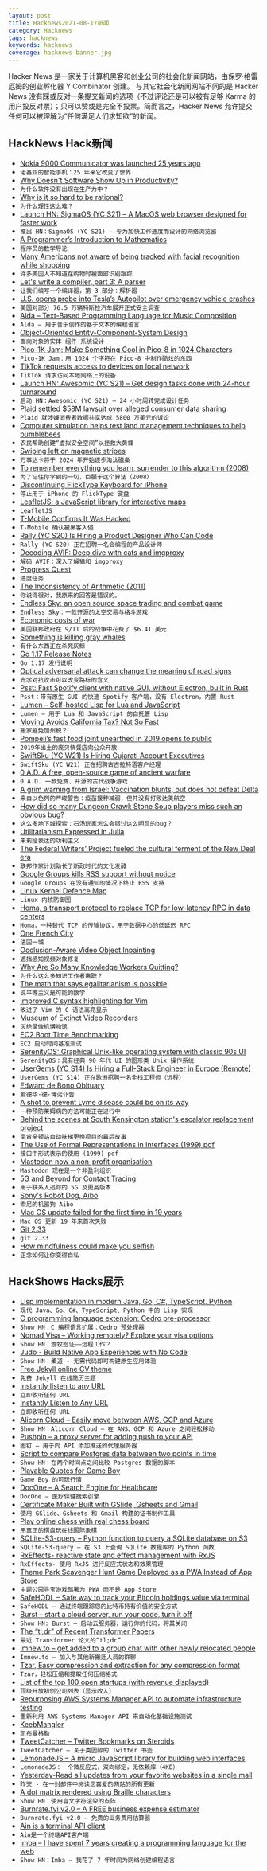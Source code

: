 ```yaml
---
layout: post
title: Hacknews2021-08-17新闻
category: Hacknews
tags: hacknews
keywords: hacknews
coverage: hacknews-banner.jpg
---
```


Hacker News 是一家关于计算机黑客和创业公司的社会化新闻网站，由保罗·格雷厄姆的创业孵化器 Y Combinator 创建。
与其它社会化新闻网站不同的是 Hacker News 没有踩或反对一条提交新闻的选项（不过评论还是可以被有足够 Karma 的用户投反对票）；只可以赞或是完全不投票。简而言之，Hacker News 允许提交任何可以被理解为“任何满足人们求知欲”的新闻。

## HackNews Hack新闻


- [Nokia 9000 Communicator was launched 25 years ago](https://www.dw.com/en/nokias-smartphone-25-years-since-it-changed-the-world/a-58841329)
- `诺基亚的智能手机：25 年来它改变了世界`
- [Why Doesn't Software Show Up in Productivity?](https://austinvernon.eth.link/blog/softwareisprocess.html)
- `为什么软件没有出现在生产力中？`
- [Why is it so hard to be rational?](https://www.newyorker.com/magazine/2021/08/23/why-is-it-so-hard-to-be-rational)
- `为什么理性这么难？`
- [Launch HN: SigmaOS (YC S21) – A MacOS web browser designed for faster work](item?id=28197537)
- `推出 HN：SigmaOS (YC S21) – 专为加快工作速度而设计的网络浏览器`
- [A Programmer’s Introduction to Mathematics](https://www.bit-101.com/blog/2021/08/a-programmers-introduction-to-mathematics/)
- `程序员的数学导论`
- [Many Americans not aware of being tracked with facial recognition while shopping](https://www.techradar.com/news/many-americans-arent-aware-theyre-being-tracked-with-facial-recognition-while-shopping)
- `许多美国人不知道在购物时被面部识别跟踪`
- [Let's write a compiler, part 3: A parser](https://briancallahan.net/blog/20210816.html)
- `让我们编写一个编译器，第 3 部分：解析器`
- [U.S. opens probe into Tesla’s Autopilot over emergency vehicle crashes](https://www.reuters.com/business/autos-transportation/us-opens-formal-safety-probe-into-tesla-autopilot-crashes-2021-08-16/)
- `美国对部分 76.5 万辆特斯拉汽车展开正式安全调查`
- [Alda – Text-Based Programming Language for Music Composition](https://alda.io/tutorial/)
- `Alda – 用于音乐创作的基于文本的编程语言`
- [Object-Oriented Entity-Component-System Design](https://voxely.net/blog/object-oriented-entity-component-system-design/)
- `面向对象的实体-组件-系统设计`
- [Pico-1K Jam: Make Something Cool in Pico-8 in 1024 Characters](https://itch.io/jam/pico-1k)
- `Pico-1K Jam：用 1024 个字符在 Pico-8 中制作酷炫的东西`
- [TikTok requests access to devices on local network](https://twitter.com/crobertsbmw/status/1427102606753550337)
- `TikTok 请求访问本地网络上的设备`
- [Launch HN: Awesomic (YC S21) – Get design tasks done with 24-hour turnaround](item?id=28199089)
- `启动 HN：Awesomic (YC S21) – 24 小时周转完成设计任务`
- [Plaid settled $58M lawsuit over alleged consumer data sharing](https://finledger.com/2021/08/09/plaid-settled-58-million-lawsuit-over-alleged-consumer-data-sharing/)
- `Plaid 就涉嫌消费者数据共享达成 5800 万美元的诉讼`
- [Computer simulation helps test land management techniques to help bumblebees](https://www.exeter.ac.uk/news/research/title_872443_en.html)
- `农民帮助创建“虚拟安全空间”以拯救大黄蜂`
- [Swiping left on magnetic stripes](https://www.mastercard.com/news/perspectives/2021/magnetic-stripe/)
- `万事达卡将于 2024 年开始逐步淘汰磁条`
- [To remember everything you learn, surrender to this algorithm (2008)](https://www.wired.com/2008/04/ff-wozniak/)
- `为了记住你学到的一切，臣服于这个算法（2008）`
- [Discontinuing FlickType Keyboard for iPhone](https://twitter.com/FlickType/status/1427292830523744257)
- `停止用于 iPhone 的 FlickType 键盘`
- [LeafletJS: a JavaScript library for interactive maps](https://leafletjs.com/)
- `LeafletJS`
- [T-Mobile Confirms It Was Hacked](https://www.vice.com/en/article/y3d4dw/t-mobile-confirms-it-was-hacked)
- `T-Mobile 确认被黑客入侵`
- [Rally (YC S20) Is Hiring a Product Designer Who Can Code](https://www.ycombinator.com/companies/rally/jobs/4ijjeMbu7-ui-ux-developer)
- `Rally (YC S20) 正在招聘一名会编程的产品设计师`
- [Decoding AVIF: Deep dive with cats and imgproxy](https://evilmartians.com/chronicles/decoding-avif-deep-dive-with-cats-and-imgproxy)
- `解码 AVIF：深入了解猫和 imgproxy`
- [Progress Quest](http://progressquest.com)
- `进度任务`
- [The Inconsistency of Arithmetic (2011)](https://golem.ph.utexas.edu/category/2011/09/the_inconsistency_of_arithmeti.html)
- `你说得很对，我原来的回答是错误的。`
- [Endless Sky: an open source space trading and combat game](https://endless-sky.github.io/)
- `Endless Sky：一款开源的太空交易与格斗游戏`
- [Economic costs of war](https://watson.brown.edu/costsofwar/costs/economic)
- `美国联邦政府在 9/11 后的战争中花费了 $6.4T 美元`
- [Something is killing gray whales](https://www.latimes.com/projects/gray-whale-deaths-how-humans-climate-change-hurt-oceans/)
- `有什么东西正在杀死灰鲸`
- [Go 1.17 Release Notes](https://golang.org/doc/go1.17)
- `Go 1.17 发行说明`
- [Optical adversarial attack can change the meaning of road signs](https://www.unite.ai/optical-adversarial-attack-can-change-the-meaning-of-road-signs/)
- `光学对抗攻击可以改变路标的含义`
- [Psst: Fast Spotify client with native GUI, without Electron, built in Rust](https://github.com/jpochyla/psst)
- `Psst：带有原生 GUI 的快速 Spotify 客户端，没有 Electron，内置 Rust`
- [Lumen – Self-hosted Lisp for Lua and JavaScript](https://github.com/sctb/lumen)
- `Lumen – 用于 Lua 和 JavaScript 的自托管 Lisp`
- [Moving Avoids California Tax? Not So Fast](https://www.forbes.com/sites/robertwood/2021/07/12/moving-avoids-california-tax-not-so-fast)
- `搬家避免加州税？`
- [Pompeii’s fast food joint unearthed in 2019 opens to public](https://www.theguardian.com/science/2021/aug/09/pompeis-fast-food-joint-unearthed-in-2019-opens-to-public)
- `2019年出土的庞贝快餐店向公众开放`
- [SwiftSku (YC W21) Is Hiring Gujarati Account Executives](https://www.ycombinator.com/companies/swiftsku/jobs/YhllV1x-sales-account-executive)
- `SwiftSku (YC W21) 正在招聘古吉拉特语客户经理`
- [0 A.D. A free, open-source game of ancient warfare](https://play0ad.com/)
- `0 A.D. 一款免费、开源的古代战争游戏`
- [A grim warning from Israel: Vaccination blunts, but does not defeat Delta](https://www.sciencemag.org/news/2021/08/grim-warning-israel-vaccination-blunts-does-not-defeat-delta)
- `来自以色列的严峻警告：疫苗接种减弱，但并没有打败达美航空`
- [How did so many Dungeon Crawl: Stone Soup players miss such an obvious bug?](https://desystemize.substack.com/p/desystemize-7)
- `这么多地下城探索：石汤玩家怎么会错过这么明显的bug？`
- [Utilitarianism Expressed in Julia](https://www.erichgrunewald.com/posts/utilitarianism-expressed-in-julia/)
- `朱莉娅表达的功利主义`
- [The Federal Writers’ Project fueled the cultural ferment of the New Deal era](https://jacobinmag.com/2021/07/federal-writers-project-new-deal-era-public-funding-wpa-fdr)
- `联邦作家计划助长了新政时代的文化发酵`
- [Google Groups kills RSS support without notice](https://www.theregister.com/2021/08/16/google_groups_rss/)
- `Google Groups 在没有通知的情况下终止 RSS 支持`
- [Linux Kernel Defence Map](https://github.com/a13xp0p0v/linux-kernel-defence-map)
- `Linux 内核防御图`
- [Homa, a transport protocol to replace TCP for low-latency RPC in data centers](https://www.micahlerner.com/2021/08/15/a-linux-kernel-implementation-of-the-homa-transport-protocol.html)
- `Homa，一种替代 TCP 的传输协议，用于数据中心的低延迟 RPC`
- [One French City](https://www.lrb.co.uk/the-paper/v43/n16/lydia-davis/one-french-city)
- `法国一城`
- [Occlusion-Aware Video Object Inpainting](http://www.kelei.site/voin/)
- `遮挡感知视频对象修复`
- [Why Are So Many Knowledge Workers Quitting?](https://www.newyorker.com/culture/office-space/why-are-so-many-knowledge-workers-quitting)
- `为什么这么多知识工作者离职？`
- [The math that says egalitarianism is possible](https://nautil.us/issue/104/harmony/the-math-that-says-egalitarianism-is-possible)
- `说平等主义是可能的数学`
- [Improved C syntax highlighting for Vim](https://github.com/pulkomandy/c.vim)
- `改进了 Vim 的 C 语法高亮显示`
- [Museum of Extinct Video Recorders](http://www.labguysworld.com/VTR-Museum_001.htm)
- `灭绝录像机博物馆`
- [EC2 Boot Time Benchmarking](https://www.daemonology.net/blog/2021-08-12-EC2-boot-time-benchmarking.html)
- `EC2 启动时间基准测试`
- [SerenityOS: Graphical Unix-like operating system with classic 90s UI](http://serenityos.org/)
- `SerenityOS：具有经典 90 年代 UI 的图形类 Unix 操作系统`
- [UserGems (YC S14) Is Hiring a Full-Stack Engineer in Europe (Remote)](https://www.usergems.com/careers/full-stack-engineer)
- `UserGems (YC S14) 正在欧洲招聘一名全栈工程师（远程）`
- [Edward de Bono Obituary](https://www.theguardian.com/books/2021/jun/10/edward-de-bono-obituary)
- `爱德华·德·博诺讣告`
- [A shot to prevent Lyme disease  could be on its way](https://www.outsideonline.com/health/wellness/lyme-disease-prevention-antibody-shot/)
- `一种预防莱姆病的方法可能正在进行中`
- [Behind the scenes at South Kensington station's escalator replacement project](https://www.ianvisits.co.uk/blog/2021/08/17/behind-the-scenes-at-south-kensington-tube-stations-escalator-replacement-project/)
- `南肯辛顿站自动扶梯更换项目的幕后故事`
- [The Use of Formal Representations in Interfaces (1999) pdf](https://andymatuschak.org/files/papers/Shipman%20and%20Marshall%20-%201999%20-%20Formality%20Considered%20Harmful%20Experiences,%20Emergin.pdf)
- `接口中形式表示的使用 (1999) pdf`
- [Mastodon now a non-profit organisation](https://blog.joinmastodon.org/2021/08/mastodon-now-a-non-profit-organisation/)
- `Mastodon 现在是一个非盈利组织`
- [5G and Beyond for Contact Tracing](https://zenodo.org/record/5157830#.YRtkc4gzaUk)
- `用于联系人追踪的 5G 及更高版本`
- [Sony's Robot Dog, Aibo](https://www.theguardian.com/science/2021/aug/10/dogs-inner-life-what-robot-pet-taught-me-about-consciousness-artificial-intelligence)
- `索尼的机器狗 Aibo`
- [Mac OS update failed for the first time in 19 years](https://lapcatsoftware.com/articles/macBS.html)
- `Mac OS 更新 19 年来首次失败`
- [Git 2.33](https://github.blog/2021-08-16-highlights-from-git-2-33/)
- `git 2.33`
- [How mindfulness could make you selfish](https://www.bbc.com/worklife/article/20210813-how-mindfulness-could-make-you-selfish)
- `正念如何让你变得自私`


## HackShows Hacks展示

- [ Lisp implementation in modern Java, Go, C#, TypeScript, Python](https://github.com/eatonphil/lisp-rosetta-stone)
- `现代 Java、Go、C#、TypeScript、Python 中的 Lisp 实现`
- [ C programming language extension: Cedro pre-processor](https://sentido-labs.com/en/library/cedro/202106171400/)
- `Show HN：C 编程语言扩展：Cedro 预处理器`
- [ Nomad Visa – Working remotely? Explore your visa options](https://nomadvisa.io/)
- `Show HN：游牧签证——远程工作？`
- [ Judo - Build Native App Experiences with No Code](https://www.judo.app/)
- `Show HN：柔道 - 无需代码即可构建原生应用体验`
- [ Free Jekyll online CV theme](https://github.com/Stavrospanakakis/jekyll-cv)
- `免费 Jekyll 在线简历主题`
- [ Instantly listen to any URL](https://per.quest/)
- `立即收听任何 URL`
- [ Instantly Listen to Any URL](https://per.quest)
- `立即收听任何 URL`
- [ Alicorn Cloud – Easily move between AWS, GCP and Azure](https://alicorncloud.io/)
- `Show HN：Alicorn Cloud – 在 AWS、GCP 和 Azure 之间轻松移动`
- [ Pushpin – a proxy server for adding push to your API](https://github.com/fanout/pushpin)
- `图钉 – 用于向 API 添加推送的代理服务器`
- [ Script to compare Postgres data between two points in time](item?id=28175845)
- `Show HN：在两个时间点之间比较 Postgres 数据的脚本`
- [ Playable Quotes for Game Boy](https://tenmile.quote.games/)
- `Game Boy 的可玩行情`
- [ DocOne – A Search Engine for Healthcare](item?id=28177885)
- `DocOne – 医疗保健搜索引擎`
- [ Certificate Maker Built with GSlide, Gsheets and Gmail](https://www.certifysimple.app)
- `使用 GSlide、Gsheets 和 Gmail 构建的证书制作工具`
- [ Play online chess with real chess board](https://github.com/karayaman/Play-online-chess-with-real-chess-board/blob/main/README.md)
- `用真正的棋盘玩在线国际象棋`
- [ SQLite-S3-query – Python function to query a SQLite database on S3](https://github.com/michalc/sqlite-s3-query)
- `SQLite-S3-query – 在 S3 上查询 SQLite 数据库的 Python 函数`
- [ RxEffects- reactive state and effect management with RxJS](https://github.com/mnasyrov/rx-effects)
- `RxEffects- 使用 RxJS 进行反应式状态和效果管理`
- [ Theme Park Scavenger Hunt Game Deployed as a PWA Instead of App Store](https://white-meadow-011ecd910.azurestaticapps.net/new-game)
- `主题公园寻宝游戏部署为 PWA 而不是 App Store`
- [ SafeHODL – Safe way to track your Bitcoin holdings value via terminal](https://github.com/alfonmga/safehodl)
- `SafeHODL – 通过终端跟踪您的比特币持有价值的安全方式`
- [ Burst – start a cloud server, run your code, turn it off](https://burstable.ai)
- `Show HN: Burst – 启动云服务器，运行你的代码，将其关闭`
- [ The “tl;dr” of Recent Transformer Papers](https://github.com/will-thompson-k/tldr-transformers)
- `最近 Transformer 论文的“tl;dr”`
- [ Imnew.to – get added to a group chat with other newly relocated people](https://imnew.to)
- `Imnew.to – 加入与其他新搬迁人员的群聊`
- [ Tzar, Easy compression and extraction for any compression format](https://github.com/DanielVZ96/tzar)
- `Tzar，轻松压缩和提取任何压缩格式`
- [ List of the top 100 open startups (with revenue displayed)](https://makerlead.com)
- `顶级开放初创公司列表（显示收入）`
- [ Repurposing AWS Systems Manager API to automate infrastructure testing](https://github.com/ankitwal/ssm-tester)
- `重新利用 AWS Systems Manager API 来自动化基础设施测试`
- [ KeebMangler](https://github.com/Diablo-D3/KeebMangler)
- `凯布曼格勒`
- [ TweetCatcher – Twitter Bookmarks on Steroids](item?id=28192276)
- `TweetCatcher – 关于类固醇的 Twitter 书签`
- [ LemonadeJS – A micro JavaScript library for building web interfaces](https://lemonadejs.net/v1)
- `LemonadeJS：一个微反应式，双向绑定，无依赖库（4KB）`
- [ Yesterday-Read all updates from your favorite websites in a single mail](https://yesterday.poolhq.co/)
- `昨天 - 在一封邮件中阅读您喜爱的网站的所有更新`
- [ A dot matrix rendered using Braille characters](https://github.com/timfi/dotmatrix)
- `Show HN：使用盲文字符渲染的点阵`
- [ Burnrate.fyi v2.0 – A FREE business expense estimator](https://burnrate.fyi/)
- `Burnrate.fyi v2.0 – 免费的业务费用估算器`
- [ Ain is a terminal API client](https://github.com/jonaslu/ain)
- `Ain是一个终端API客户端`
- [ Imba – I have spent 7 years creating a programming language for the web](item?id=28207662)
- `Show HN：Imba – 我花了 7 年时间为网络创建编程语言`

